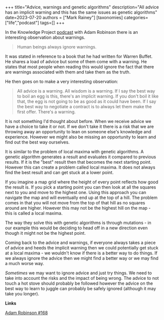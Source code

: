 +++
title="Advice, warnings and genetic algorithms"
description="All advice has an implicit warning and this has the same issues as genetic algorithms"
date=2023-07-20
authors = ["Mark Rainey"]
[taxonomies]
categories=["life","podcast"]
tags=[]
+++

In the Knowledge Project [podcast](https://fs.blog/knowledge-project-podcast/adam-robinson-2/) with Adam Robinson there is an interesting observation about warnings.

<!-- more -->

> Human beings always ignore warnings.

It was stated in reference to a book that he had written for Warren Buffet. He shares a load of advice but some of them come with a warning. He states that most people when reading this would ignore the fact that there are warnings associated with them and take them as the truth.

He then goes on to make a very interesting observation:
 
> All advice is a warning. All wisdom is a warning. If I say the best way to boil an egg is this, there's an implicit warning. If you don't boil it like that, the egg is not going to be as good as it could have been. If I say the best way to negotiate a contract is to always let them make the first offer. There's a warning.

It is not something I'd thought about before. When we receive advice we have a choice to take it or not. If we don't take it there is a risk that we are throwing away an opportunity to lean on someone else's knowledge and experience. However we might also be missing an opportunity to learn and find out the best way ourselves.

It is similar to the problem of local maxima with genetic algorithms. A genetic algorithm generates a result and evaluates it compared to previous results. If it is the "best" result then that becomes the next starting point. However this can create a problem called local maxima. It does not always find the best result and can get stuck at a lower point.

If you imagine a map grid where the height of every point reflects how good the result is. If you pick a starting point you can then look at all the squares next to you and move to the highest one. Using this approach you can navigate the map and will eventually end up at the top of a hill. The problem comes in that you will not move from the top of that hill as no squares around are higher. However this may not be the highest hill on the map - this is called a local maxima. 

The way they solve this with genetic algorithms is through mutations - in our example this would be deciding to head off in a new direction even though it might not be the highest point.

Coming back to the advice and warnings, if everyone always takes a piece of advice and heeds the implicit warning then we could potentially get stuck at a local maxima - we wouldn't know if there is a better way to do things. If we always ignore the advice then we might find a better way or we may find a much worse way. 

*Sometimes* we may want to ignore advice and just try things. We need to take into account the risks and the impact of being wrong. The advice to not touch a hot stove should probably be followed however the advice on the best way to learn to juggle can probably be safely ignored (although it may take you longer).

__Links__

[Adam Robinson #168](https://fs.blog/knowledge-project-podcast/adam-robinson-2)